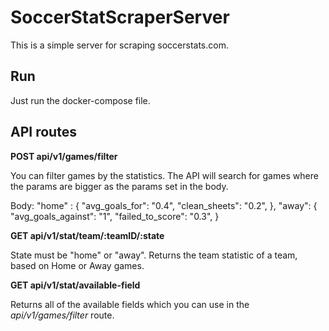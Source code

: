 # SoccerStatScraperServer

This is a simple server for scraping soccerstats.com. 

## Run

Just run the docker-compose file. 

## API routes

**POST api/v1/games/filter**

You can filter games by the statistics. The API will search for games where the params are bigger as the params set in the body.

Body: 
"home" : {
  "avg_goals_for": "0.4",
	"clean_sheets": "0.2",
},
"away": {
	"avg_goals_against": "1",
	"failed_to_score": "0.3",
}

**GET api/v1/stat/team/:teamID/:state**

State must be "home" or "away".
Returns the team statistic of a team, based on Home or Away games.

**GET api/v1/stat/available-field**

Returns all of the available fields which you can use in the *api/v1/games/filter* route.
